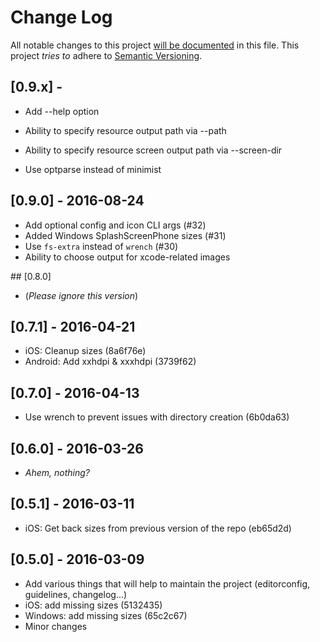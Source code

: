 # Change Log
All notable changes to this project [will be documented](http://keepachangelog.com/) in this file.
This project *tries to* adhere to [Semantic Versioning](http://semver.org/).

## [0.9.x] - 
- Add --help option
- Ability to specify resource output path via --path
- Ability to specify resource screen output path via --screen-dir

- Use optparse instead of minimist

## [0.9.0] - 2016-08-24
- Add optional config and icon CLI args (#32)
- Added Windows SplashScreenPhone sizes (#31)
- Use `fs-extra` instead of `wrench` (#30)
- Ability to choose output for xcode-related images

## [0.8.0]
- (*Please ignore this version*)

## [0.7.1] - 2016-04-21
- iOS: Cleanup sizes (8a6f76e)
- Android: Add xxhdpi & xxxhdpi (3739f62)

## [0.7.0] - 2016-04-13
- Use wrench to prevent issues with directory creation (6b0da63)

## [0.6.0] - 2016-03-26
- *Ahem, nothing?*

## [0.5.1] - 2016-03-11
- iOS: Get back sizes from previous version of the repo (eb65d2d)

## [0.5.0] - 2016-03-09
- Add various things that will help to maintain the project (editorconfig, guidelines, changelog...)
- iOS: add missing sizes (5132435)
- Windows: add missing sizes (65c2c67)
- Minor changes
